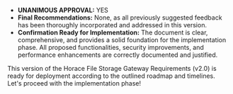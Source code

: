 - **UNANIMOUS APPROVAL:** YES
- **Final Recommendations:** None, as all previously suggested feedback has been thoroughly incorporated and addressed in this version.
- **Confirmation Ready for Implementation:** The document is clear, comprehensive, and provides a solid foundation for the implementation phase. All proposed functionalities, security improvements, and performance enhancements are correctly documented and justified.

This version of the Horace File Storage Gateway Requirements (v2.0) is ready for deployment according to the outlined roadmap and timelines. Let's proceed with the implementation phase!